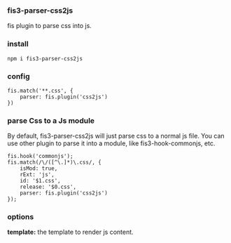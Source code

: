 ### fis3-parser-css2js
fis plugin to parse css into js.

### install

```
npm i fis3-parser-css2js
```

### config

```
fis.match('**.css', {
	parser: fis.plugin('css2js')
})
```

### parse Css to a Js module
By default, fis3-parser-css2js will just parse css to a normal js file. You can use other plugin to parse it into a module, like fis3-hook-commonjs, etc.

```
fis.hook('commonjs');
fis.match(/\/([^\.]*)\.css/, {
	isMod: true,
	rExt: 'js',
	id: '$1.css',
	release: '$0.css',
	parser: fis.plugin('css2js')
});
```


### options
**template:** the template to render js content.
